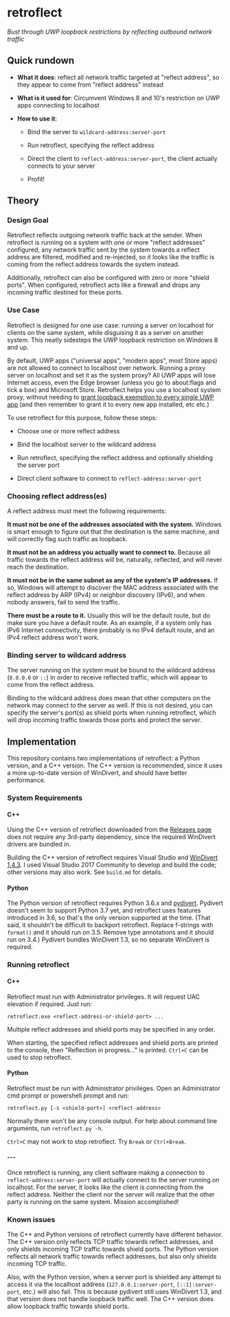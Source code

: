 # retroflect
*Bust through UWP loopback restrictions by reflecting outbound
network traffic*


## Quick rundown

* **What it does**: reflect all network traffic targeted at "reflect
  address", so they appear to come from "reflect address" instead

* **What is it used for**: Circumvent Windows 8 and 10's restriction
  on UWP apps connecting to localhost

* **How to use it**:

  - Bind the server to `wildcard-address:server-port`

  - Run retroflect, specifying the reflect address

  - Direct the client to `reflect-address:server-port`, the client
    actually connects to your server

  - Profit!


## Theory

### Design Goal

Retroflect reflects outgoing network traffic back at the sender.
When retroflect is running on a system with one or more
"reflect addresses" configured, any network traffic sent by the
system towards a reflect address are filtered, modified and
re-injected, so it looks like the traffic is coming from the reflect
address towards the system instead.

Additionally, retroflect can also be configured with zero or more
"shield ports". When configured, retroflect acts like a firewall and
drops any incoming traffic destined for these ports.


### Use Case

Retroflect is designed for one use case: running a server on localhost
for clients on the same system, while disguising it as a server on
another system. This neatly sidesteps the UWP loopback restriction on
Windows 8 and up.

By default, UWP apps ("universal apps", "modern apps", most
Store apps) are not allowed to connect to localhost over network.
Running a proxy server on localhost and set it as the system proxy?
All UWP apps will lose Internet access, even the Edge browser (unless
you go to about:flags and tick a box) and Microsoft Store. Retroflect
helps you use a localhost system proxy, without needing to [grant
loopback exemption to every single UWP app](https://msdn.microsoft.com/en-us/library/windows/apps/hh780593.aspx)
(and then remember to grant it to every new app installed, etc etc.)

To use retroflect for this purpose, follow these steps:

* Choose one or more reflect address

* Bind the localhost server to the wildcard address

* Run retroflect, specifying the reflect address and optionally
  shielding the server port

* Direct client software to connect to `reflect-address:server-port`


### Choosing reflect address(es)

A reflect address must meet the following requirements:

**It must not be one of the addresses associated with the system.**
Windows is smart enough to figure out that the destination is the
same machine, and will correctly flag such traffic as loopback.

**It must not be an address you actually want to connect to.**
Because all traffic towards the reflect address will be, naturally,
reflected, and will never reach the destination.

**It must not be in the same subnet as any of the system's IP
addresses.** If so, Windows will attempt to discover the
MAC address associated with the reflect address by ARP (IPv4) or
neighbor discovery (IPv6), and when nobody answers, fail to send the
traffic.

**There must be a route to it.**
Usually this will be the default route, but do make sure you have a
default route. As an example, if a system only has IPv6 Internet
connectivity, there probably is no IPv4 default route, and an IPv4
reflect address won't work.


### Binding server to wildcard address

The server running on the system must be bound to the wildcard
address (`0.0.0.0` or `::`) in order to receive reflected traffic,
which will appear to come from the reflect address.

Binding to the wildcard address does mean that other computers on the
network may connect to the server as well. If this is not desired,
you can specify the server's port(s) as shield ports when running
retroflect, which will drop incoming traffic towards those ports and
protect the server.


## Implementation

This repository contains two implementations of retroflect: a Python
version, and a C++ version. The C++ version is recommended, since it
uses a more up-to-date version of WinDivert, and should have better
performance.


### System Requirements

#### C++

Using the C++ version of retroflect downloaded from the
[Releases page](https://github.com/twisteroidambassador/retroflect/releases)
does not require any 3rd-party dependency, since the required WinDivert
drivers are bundled in.

Building the C++ version of retroflect requires Visual Studio and
[WinDivert 1.4.3](https://reqrypt.org/windivert.html). I used Visual
Studio 2017 Community to develop and build the code; other versions
may also work. See `build.md` for details.


#### Python

The Python version of retroflect requires Python 3.6.x and
[pydivert](https://pypi.org/project/pydivert/).
Pydivert doesn't seem to support Python 3.7 yet, and retroflect uses
features introduced in 3.6, so that's the only version supported at the
time.
(That said, it shouldn't be difficult to backport retroflect.
Replace f-strings with `format()` and it should run on 3.5. Remove
type annotations and it should run on 3.4.)
Pydivert bundles WinDivert 1.3, so no separate WinDivert is
required.


### Running retroflect

#### C++

Retroflect must run with Administrator privileges. It will request
UAC elevation if required. Just run:

    retroflect.exe <reflect-address-or-shield-port> ...

Multiple reflect addresses and shield ports may be specified in any
order.

When starting, the specified reflect addresses and shield ports are
printed to the console, then "Reflection in progress..." is printed.
`Ctrl+C` can be used to stop retroflect.


#### Python

Retroflect must be run with Administrator privileges. Open an
Administrator cmd prompt or powershell prompt and run:

    retroflect.py [-s <shield-port>] <reflect-address>

Normally there won't be any console output. For help about command line
arguments, run `retroflect.py -h`.

`Ctrl+C` may not work to stop retroflect. Try `Break` or `Ctrl+Break`.

#### ---

Once retroflect is running, any client software making a connection to
`reflect-address:server-port` will actually connect to the server
running on localhost. For the server, it looks like the client is
connecting from the reflect address. Neither the client nor the server
will realize that the other party is running on the same system.
Mission accomplished!


### Known issues

The C++ and Python versions of retroflect currently have different
behavior. The C++ version only reflects TCP traffic towards
reflect addresses, and only shields incoming TCP traffic towards shield
ports. The Python version reflects all network traffic towards reflect
addresses, but also only shields incoming TCP traffic.

Also, with the Python version,
when a server port is shielded any attempt to access it via the
localhost address (`127.0.0.1:server-port`, `[::1]:server-port`, etc.)
will also fail. This is because pydivert still uses WinDivert 1.3,
and that version does not handle loopback traffic well. The C++ version
does allow loopback traffic towards shield ports.

